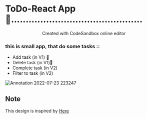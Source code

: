 
# ToDo-React App 👋.............................................

<p style="text-align:center ">Created with CodeSandbox online editor</p>
<h3>this is small app, that do some tasks ::</h3>
<ul>
<li>Add task (in V1) 👋</li>
<li>Delete task (in V1)👋</li>
<li>Complete task (in V2)</li>
<li>Filter to task (in V2)</li>
</ul>

![Annotation 2022-07-23 223247](https://user-images.githubusercontent.com/87585934/180622581-c09db4ae-6e27-4f43-b6e8-52ef4cdb1d74.jpg)

<h2>Note</h2>
This design is inspired by <a href="https://www.youtube.com/watch?v=pCA4qpQDZD8&list=RDCMUClb90NQQcskPUGDIXsQEz5Q&start_radio=1&rv=pCA4qpQDZD8&t=5574">Here</a>
 
